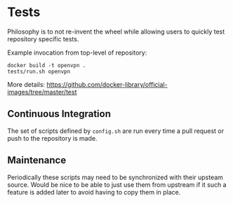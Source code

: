 # Tests

Philosophy is to not re-invent the wheel while allowing users to quickly test repository specific tests.

Example invocation from top-level of repository:

    docker build -t openvpn .
    tests/run.sh openvpn

More details: https://github.com/docker-library/official-images/tree/master/test

## Continuous Integration

The set of scripts defined by `config.sh` are run every time a pull request or push to the repository is made.

## Maintenance

Periodically these scripts may need to be synchronized with their upsteam source.  Would be nice to be able to just use them from upstream if it such a feature is added later to avoid having to copy them in place.

